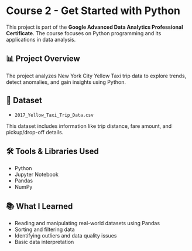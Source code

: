 # Course 2 - Get Started with Python

This project is part of the **Google Advanced Data Analytics Professional Certificate**. The course focuses on Python programming and its applications in data analysis.

## 📊 Project Overview
The project analyzes New York City Yellow Taxi trip data to explore trends, detect anomalies, and gain insights using Python.

## 🧾 Dataset
- `2017_Yellow_Taxi_Trip_Data.csv`

This dataset includes information like trip distance, fare amount, and pickup/drop-off details.

## 🛠️ Tools & Libraries Used
- Python
- Jupyter Notebook
- Pandas
- NumPy


## 📚 What I Learned
- Reading and manipulating real-world datasets using Pandas
- Sorting and filtering data
- Identifying outliers and data quality issues
- Basic data interpretation
